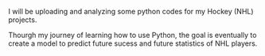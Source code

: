I will be uploading and analyzing some python codes for my Hockey (NHL) projects.

Thourgh my journey of learning how to use Python, the goal is eventually to create a model to predict future sucess and future statistics of NHL players.

